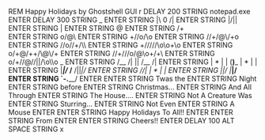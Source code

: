 REM Happy Holidays by Ghostshell
GUI r
DELAY 200
STRING notepad.exe
ENTER
DELAY 300
STRING          _
ENTER
STRING       |\ 0 /|
ENTER
STRING        |/|\|
ENTER
STRING          |
ENTER
STRING          @
ENTER
STRING         /+\
ENTER
STRING        o/@\\
ENTER
STRING      +//o/\\o
ENTER
STRING      //+/@\\/+o
ENTER
STRING     /\/o//+/\\\\
ENTER
STRING    +///\//\o\o+\\o
ENTER
STRING   o/+@/++/\\\@\\/\+
ENTER
STRING  /\/+///o/@\o+/\+\\
ENTER
STRING o/+/\/@//||\/\\o\\\o _
ENTER
STRING  /__ /|  ||      /__ /|
ENTER
STRING | * | | (__)___ | * | |
ENTER
STRING |___|/_   /__ /||___|/
ENTER
STRING     /_/| | * | |
ENTER
STRING    |_|/  |___|/
ENTER
STRING      `-.____/
ENTER
ENTER
STRING Twas the
ENTER
STRING Night
ENTER
STRING before
ENTER
STRING Christmas...
ENTER
STRING And All Through
ENTER
STRING The House....
ENTER
STRING Not A Creature Was
ENTER
STRING Sturring...
ENTER
STRING Not Even
ENTER
STRING A Mouse
ENTER
ENTER
STRING Happy Holidays To All!!
ENTER
ENTER
STRING From 
ENTER
ENTER
STRING Cheers!!
ENTER
DELAY 100
ALT SPACE
STRING x